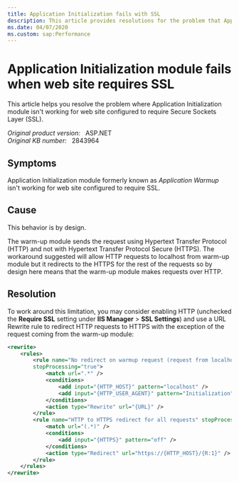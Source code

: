 ```yaml
---
title: Application Initialization fails with SSL
description: This article provides resolutions for the problem that Application Initialization module isn't working for web site configured to require SSL.
ms.date: 04/07/2020
ms.custom: sap:Performance
---
```

# Application Initialization module fails when web site requires SSL

This article helps you resolve the problem where Application Initialization module isn't working for web site configured to require Secure Sockets Layer (SSL).

_Original product version:_ &nbsp; ASP.NET  
_Original KB number:_ &nbsp; 2843964

## Symptoms

Application Initialization module formerly known as *Application Warmup* isn't working for web site configured to require SSL.

## Cause

This behavior is by design.

The warm-up module sends the request using Hypertext Transfer Protocol (HTTP) and not with Hypertext Transfer Protocol Secure (HTTPS). The workaround suggested will allow HTTP requests to localhost from warm-up module but it redirects to the HTTPS for the rest of the requests so by design here means that the warm-up module makes requests over HTTP.

## Resolution

To work around this limitation, you may consider enabling HTTP (unchecked the **Require SSL** setting under **IIS Manager** > **SSL Settings**) and use a URL Rewrite rule to redirect HTTP requests to HTTPS with the exception of the request coming from the warm-up module:

```xml
<rewrite>
    <rules>
        <rule name="No redirect on warmup request (request from localhost with warmup user agent)"
        stopProcessing="true">
            <match url=".*" />
            <conditions>
                <add input="{HTTP_HOST}" pattern="localhost" />
                <add input="{HTTP_USER_AGENT}" pattern="Initialization" />
            </conditions>
            <action type="Rewrite" url="{URL}" />
        </rule>
        <rule name="HTTP to HTTPS redirect for all requests" stopProcessing="true">
            <match url="(.*)" />
            <conditions>
                <add input="{HTTPS}" pattern="off" />
            </conditions>
            <action type="Redirect" url="https://{HTTP_HOST}/{R:1}" />
        </rule>
    </rules>
</rewrite>
```
